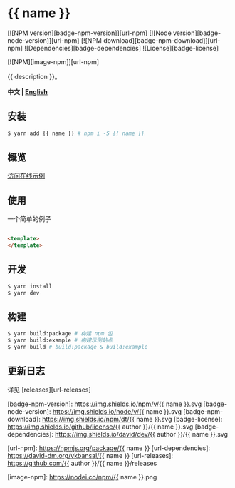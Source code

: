 # {{ name }}

[![NPM version][badge-npm-version]][url-npm]
[![Node version][badge-node-version]][url-npm]
[![NPM download][badge-npm-download]][url-npm]
![Dependencies][badge-dependencies]
![License][badge-license]

[![NPM][image-npm]][url-npm]

{{ description }}。

**中文 | [English](./README_en.md)**

## 安装

```bash
$ yarn add {{ name }} # npm i -S {{ name }}
```

## 概览

[访问在线示例]()

## 使用

一个简单的例子

```javascript
```

```html
<template>
</template>
```

## 开发

```bash
$ yarn install
$ yarn dev
```

## 构建

```bash
$ yarn build:package # 构建 npm 包
$ yarn build:example # 构建示例站点
$ yarn build # build:package & build:example
```

## 更新日志

详见 [releases][url-releases]


[badge-npm-version]: https://img.shields.io/npm/v/{{ name }}.svg
[badge-node-version]: https://img.shields.io/node/v/{{ name }}.svg
[badge-npm-download]: https://img.shields.io/npm/dt/{{ name }}.svg
[badge-license]: https://img.shields.io/github/license/{{ author }}/{{ name }}.svg
[badge-dependencies]: https://img.shields.io/david/dev/{{ author }}/{{ name }}.svg

[url-npm]: https://npmjs.org/package/{{ name }}
[url-dependencies]: https://david-dm.org/vkbansal/{{ name }}
[url-releases]: https://github.com/{{ author }}/{{ name }}/releases

[image-npm]: https://nodei.co/npm/{{ name }}.png
